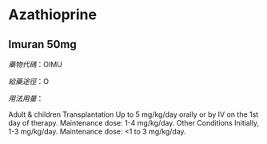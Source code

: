 # Azathioprine

## Imuran 50mg

*藥物代碼*：OIMU

*給藥途徑*：O

*用法用量*：

Adult & children Transplantation Up to 5 mg/kg/day orally or by IV on the 1st day of therapy. Maintenance dose: 1-4 mg/kg/day. Other Conditions Initially, 1-3 mg/kg/day. Maintenance dose: <1 to 3 mg/kg/day.

